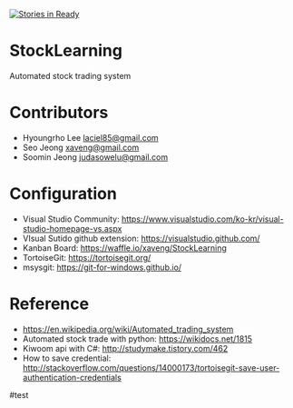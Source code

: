 [![Stories in Ready](https://badge.waffle.io/xaveng/StockLearning.png?label=ready&title=Ready)](https://waffle.io/xaveng/StockLearning)
# StockLearning
Automated stock trading system



# Contributors
* Hyoungrho Lee	laciel85@gmail.com
* Seo Jeong		xaveng@gmail.com
* Soomin Jeong	judasowelu@gmail.com



# Configuration
* Visual Studio Community: https://www.visualstudio.com/ko-kr/visual-studio-homepage-vs.aspx
* VIsual Sutido github extension: https://visualstudio.github.com/
* Kanban Board: https://waffle.io/xaveng/StockLearning
* TortoiseGit: https://tortoisegit.org/
* msysgit: https://git-for-windows.github.io/



# Reference
* https://en.wikipedia.org/wiki/Automated_trading_system
* Automated stock trade with python: https://wikidocs.net/1815
* Kiwoom api with C#: http://studymake.tistory.com/462
* How to save credential: http://stackoverflow.com/questions/14000173/tortoisegit-save-user-authentication-credentials

#test